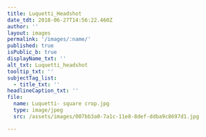 ```yaml
---
title: Luquetti_Headshot
date_tdt: 2018-06-27T14:56:22.460Z
author: ''
layout: images
permalink: '/images/:name/'
published: true
isPublic_b: true
displayName_txt: ''
alt_txt: Luquetti_headshot
tooltip_txt: ''
subjectTag_list:
  - title_txt: ''
headlineCaption_txt: ''
file:
  name: Luquetti- square crop.jpg
  type: image/jpeg
  src: /assets/images/007bb3a0-7a1c-11e8-8def-ddba9c8697d1.jpg

---
```



